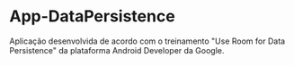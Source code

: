 # App-DataPersistence
Aplicação desenvolvida de acordo com o treinamento "Use Room for Data Persistence" da plataforma Android Developer da Google.
